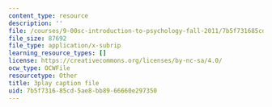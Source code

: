 ```yaml
---
content_type: resource
description: ''
file: /courses/9-00sc-introduction-to-psychology-fall-2011/7b5f731685cd5ae8bb8966660e297350_SXzdOK_J-xE.vtt
file_size: 87692
file_type: application/x-subrip
learning_resource_types: []
license: https://creativecommons.org/licenses/by-nc-sa/4.0/
ocw_type: OCWFile
resourcetype: Other
title: 3play caption file
uid: 7b5f7316-85cd-5ae8-bb89-66660e297350
---
```

